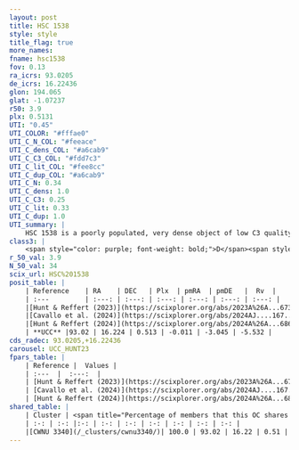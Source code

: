 ```yaml
---
layout: post
title: HSC 1538
style: style
title_flag: true
more_names: 
fname: hsc1538
fov: 0.13
ra_icrs: 93.0205
de_icrs: 16.22436
glon: 194.065
glat: -1.07237
r50: 3.9
plx: 0.5131
UTI: "0.45"
UTI_COLOR: "#fffae0"
UTI_C_N_COL: "#feeace"
UTI_C_dens_COL: "#a6cab9"
UTI_C_C3_COL: "#fdd7c3"
UTI_C_lit_COL: "#fee8cc"
UTI_C_dup_COL: "#a6cab9"
UTI_C_N: 0.34
UTI_C_dens: 1.0
UTI_C_C3: 0.25
UTI_C_lit: 0.33
UTI_C_dup: 1.0
UTI_summary: |
    HSC 1538 is a poorly populated, very dense object of low C3 quality. It was recently reported in the literature. This object shares a large percentage of members with a later reported entry.
class3: |
    <span style="color: purple; font-weight: bold;">D</span><span style="color: #FFC300; font-weight: bold;">B</span>
r_50_val: 3.9
N_50_val: 34
scix_url: HSC%201538
posit_table: |
    | Reference    | RA    | DEC   | Plx  | pmRA  | pmDE   |  Rv  |
    | :---         | :---: | :---: | :---: | :---: | :---: | :---: |
    |[Hunt & Reffert (2023)](https://scixplorer.org/abs/2023A%26A...673A.114H) | 93.018 | 16.224 | 0.513 | 0.013 | -3.039 | -2.509 |
    |[Cavallo et al. (2024)](https://scixplorer.org/abs/2024AJ....167...12C) | 93.013 | 16.222 | 0.515 | -- | -- | -- |
    |[Hunt & Reffert (2024)](https://scixplorer.org/abs/2024A%26A...686A..42H) | 93.018 | 16.224 | 0.513 | 0.013 | -3.039 | -2.509 |
    | **UCC** |93.02 | 16.224 | 0.513 | -0.011 | -3.045 | -5.532 | 
cds_radec: 93.0205,+16.22436
carousel: UCC_HUNT23
fpars_table: |
    | Reference |  Values |
    | :---  |  :---:  |
    | [Hunt & Reffert (2023)](https://scixplorer.org/abs/2023A%26A...673A.114H) | `AV50=2.44, diffAV50=1.843, MOD50=11.296, logAge50=8.155` |
    | [Cavallo et al. (2024)](https://scixplorer.org/abs/2024AJ....167...12C) | `AV50=2.46, dMod50=10.98, logAge50=8.65, [Fe/H]50=-0.26` |
    | [Hunt & Reffert (2024)](https://scixplorer.org/abs/2024A%26A...686A..42H) | `MassJ=247.056` |
shared_table: |
    | Cluster | <span title="Percentage of members that this OC shares with the ones listed">%</span>   | RA   | DEC   | Plx   | pmRA  | pmDE  | Rv | UTI |
    | :-: | :-: |:-: | :-: | :-: | :-: | :-: | :-: | :-: |
    |[CWNU 3340](/_clusters/cwnu3340/)| 100.0 | 93.02 | 16.22 | 0.51 | -0.01 | -3.04 | -5.45 |0.09 |
---
```

